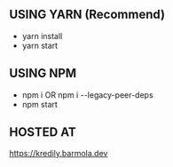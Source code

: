 ## USING YARN (Recommend)

- yarn install
- yarn start

## USING NPM

- npm i OR npm i --legacy-peer-deps
- npm start

## HOSTED AT

https://kredily.barmola.dev
